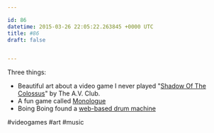 ```yaml
---

id: 86
datetime: 2015-03-26 22:05:22.263845 +0000 UTC
title: #86
draft: false


---
```


Three things:

 - Beautiful art about a video game I never played "[Shadow Of The Colossus](http://www.avclub.com/article/shadow-colossus-you-bond-giants-you-slay-them-216997)" by The A.V. Club.
 - A fun game called [Monologue](http://phildo.itch.io/monologue)
 - Boing Boing found a [web-based drum machine](http://boingboing.net/2015/03/20/fun-web-based-drum-machine.html)

#videogames #art #music
